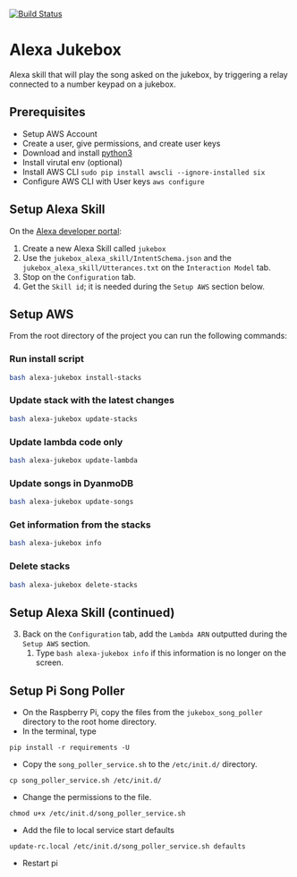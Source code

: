 [![Build Status](https://travis-ci.org/smyleeface/smylee_jukebox.svg?branch=master)](https://travis-ci.org/smyleeface/smylee_jukebox)

Alexa Jukebox
=============
Alexa skill that will play the song asked on the jukebox, by triggering a relay connected to a number keypad on a jukebox.

## Prerequisites
* Setup AWS Account
* Create a user, give permissions, and create user keys
* Download and install [python3](https://www.python.org/downloads/)
* Install virutal env (optional)
* Install AWS CLI `sudo pip install awscli --ignore-installed six`
* Configure AWS CLI with User keys `aws configure`

## Setup Alexa Skill
On the [Alexa developer portal](https://developer.amazon.com):
1. Create a new Alexa Skill called `jukebox`
2. Use the `jukebox_alexa_skill/IntentSchema.json` and the `jukebox_alexa_skill/Utterances.txt` on the `Interaction Model` tab.
3. Stop on the `Configuration` tab.
4. Get the `Skill id`; it is needed during the `Setup AWS` section below.

## Setup AWS
From the root directory of the project you can run the following commands:

### Run install script
```bash
bash alexa-jukebox install-stacks
```

### Update stack with the latest changes
```bash
bash alexa-jukebox update-stacks
```

### Update lambda code only
```bash
bash alexa-jukebox update-lambda
```

### Update songs in DyanmoDB
```bash
bash alexa-jukebox update-songs
```

### Get information from the stacks
```bash
bash alexa-jukebox info
```

### Delete stacks
```bash
bash alexa-jukebox delete-stacks
```

## Setup Alexa Skill (continued)

3. Back on the `Configuration` tab, add the `Lambda ARN` outputted during the `Setup AWS` section.
    1. Type `bash alexa-jukebox info` if this information is no longer on the screen.

## Setup Pi Song Poller

* On the Raspberry Pi, copy the files from the `jukebox_song_poller` directory to the root home directory.
* In the terminal, type
```
pip install -r requirements -U
```
* Copy the `song_poller_service.sh` to the `/etc/init.d/` directory.
```
cp song_poller_service.sh /etc/init.d/
```
* Change the permissions to the file.
```
chmod u+x /etc/init.d/song_poller_service.sh
```
* Add the file to local service start defaults
```
update-rc.local /etc/init.d/song_poller_service.sh defaults
```
* Restart pi